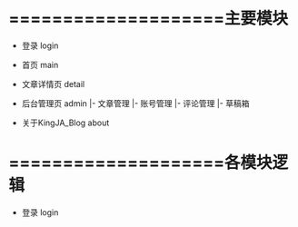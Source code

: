 
# ====================主要模块

*   登录 login
*   首页 main
*   文章详情页 detail

*   后台管理页 admin
        |- 文章管理
        |- 账号管理
        |- 评论管理
        |- 草稿箱
*   关于KingJA_Blog about

# ====================各模块逻辑
*   登录 login






















